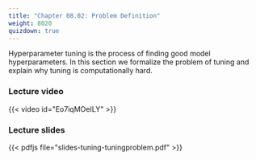 ```yaml
---
title: "Chapter 08.02: Problem Definition"
weight: 8020
quizdown: true
---
```

Hyperparameter tuning is the process of finding good model hyperparameters. In this section we formalize the problem of tuning and explain why tuning is computationally hard.

<!--more-->

### Lecture video

{{< video id="Eo7iqMOeILY" >}}

### Lecture slides

{{< pdfjs file="slides-tuning-tuningproblem.pdf" >}}
